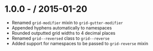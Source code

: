1.0.0 - / 2015-01-20
====================

  * Renamed `grid-modifier` mixin to `grid-gutter-modifier`
  * Appended hyphens automatically to namespaces
  * Rounded outputted grid widths to 4 decimal places
  * Renamed `grid--reversed` class to `grid--reverse`
  * Added support for namespaces to be passed to `grid-reverse` mixin
